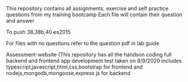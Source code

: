 This repository contains all assignments, exercise and self practice questions from my training bootcamp
Each file will contain their question and answer

To push 38,38b,40 es2015

For files with no questions refer to the question pdf in lab guide

Assessment-website (This repository has all the handson coding full backend and frontend app development test taken on 8/9/2020 includes typescript,javascript,html,css,bootstrap for frontend and nodejs,mongodb,mongoose,express js for backend
